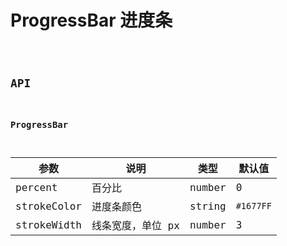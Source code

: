 # ProgressBar 进度条

<code src="./demos/index.tsx" />

## API

### ProgressBar

| 参数        | 说明              | 类型   | 默认值    |
| ----------- | ----------------- | ------ | --------- |
| percent     | 百分比            | number | 0         |
| strokeColor | 进度条颜色        | string | `#1677FF` |
| strokeWidth | 线条宽度，单位 px | number | 3         |
